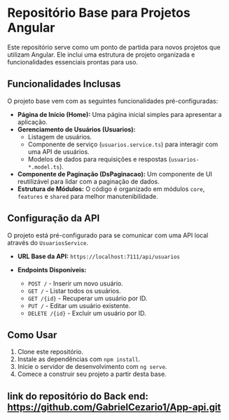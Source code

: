 # Repositório Base para Projetos Angular

Este repositório serve como um ponto de partida para novos projetos que utilizam Angular. Ele inclui uma estrutura de projeto organizada e funcionalidades essenciais prontas para uso.

## Funcionalidades Inclusas

O projeto base vem com as seguintes funcionalidades pré-configuradas:

*   **Página de Início (Home):** Uma página inicial simples para apresentar a aplicação.
*   **Gerenciamento de Usuários (Usuarios):**
    *   Listagem de usuários.
    *   Componente de serviço (`usuarios.service.ts`) para interagir com uma API de usuários.
    *   Modelos de dados para requisições e respostas (`usuarios-*.model.ts`).
*   **Componente de Paginação (DsPaginacao):** Um componente de UI reutilizável para lidar com a paginação de dados.
*   **Estrutura de Módulos:** O código é organizado em módulos `core`, `features` e `shared` para melhor manutenibilidade.

## Configuração da API

O projeto está pré-configurado para se comunicar com uma API local através do `UsuariosService`.

*   **URL Base da API:** `https://localhost:7111/api/usuarios`

*   **Endpoints Disponíveis:**
    *   `POST /` - Inserir um novo usuário.
    *   `GET /` - Listar todos os usuários.
    *   `GET /{id}` - Recuperar um usuário por ID.
    *   `PUT /` - Editar um usuário existente.
    *   `DELETE /{id}` - Excluir um usuário por ID.

## Como Usar

1.  Clone este repositório.
2.  Instale as dependências com `npm install`.
3.  Inicie o servidor de desenvolvimento com `ng serve`.
4.  Comece a construir seu projeto a partir desta base.

## link do repositório do Back end: https://github.com/GabrielCezario1/App-api.git